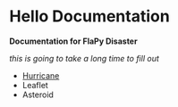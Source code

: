 # Hello Documentation
**Documentation for FlaPy Disaster**

*this is going to take a long time to fill out*

* [Hurricane](/documentation/hurricane)
* Leaflet
* Asteroid

